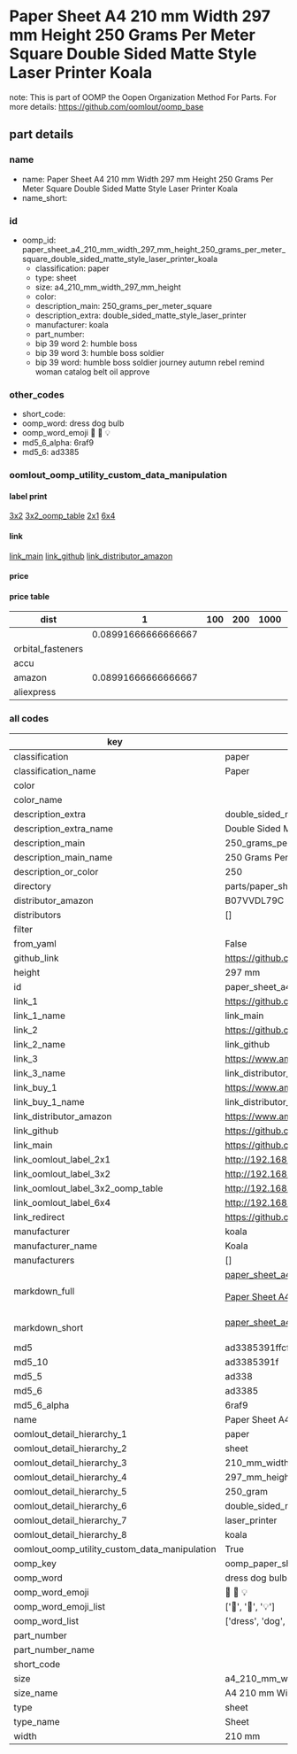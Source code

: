 # Paper Sheet A4 210 mm Width 297 mm Height 250 Grams Per Meter Square Double Sided Matte Style Laser Printer Koala  

note: This is part of OOMP the Oopen Organization Method For Parts. For more details: https://github.com/oomlout/oomp_base

##  part details
  







### name
* name: Paper Sheet A4 210 mm Width 297 mm Height 250 Grams Per Meter Square Double Sided Matte Style Laser Printer Koala
* name_short: 
### id
* oomp_id: paper_sheet_a4_210_mm_width_297_mm_height_250_grams_per_meter_square_double_sided_matte_style_laser_printer_koala
  * classification: paper
  * type: sheet
  * size: a4_210_mm_width_297_mm_height
  * color: 
  * description_main: 250_grams_per_meter_square
  * description_extra: double_sided_matte_style_laser_printer
  * manufacturer: koala
  * part_number: 
  * bip 39 word 2: humble boss
  * bip 39 word 3: humble boss soldier
  * bip 39 word: humble boss soldier journey autumn rebel remind woman catalog belt oil approve

### other_codes
* short_code: 
* oomp_word: dress dog bulb
* oomp_word_emoji :dress: :dog: :bulb:
* md5_6_alpha: 6raf9
* md5_6: ad3385






### oomlout_oomp_utility_custom_data_manipulation
#### label print
[3x2](http://192.168.1.245:1112/?label=oomp%206raf9)
[3x2_oomp_table](http://192.168.1.108:1112/?label=oomp%206raf9)
[2x1](http://192.168.1.242:1112/?label=oomp%206raf9)
[6x4](http://192.168.1.55:1112/?label=oomp%206raf9)    

#### link

[link_main](https://github.com/oomlout/oomlout_oomp_version_1_messy/tree/main/parts/paper_sheet_a4_210_mm_width_297_mm_height_250_grams_per_meter_square_double_sided_matte_style_laser_printer_koala) [link_github](https://github.com/oomlout/oomlout_oomp_version_1_messy/tree/main/parts/paper_sheet_a4_210_mm_width_297_mm_height_250_grams_per_meter_square_double_sided_matte_style_laser_printer_koala) [link_distributor_amazon](https://www.amazon.co.uk/dp/B07VVDL79C)                            

#### price

#### price table
| dist | 1 | 100 | 200 | 1000 | 10000 |
|------|---|-----|-----|------|-------|
|  | 0.08991666666666667 |  |  |  |  |
| orbital_fasteners |  |  |  |  |  | 
| accu |  |  |  |  |  | 
| amazon | 0.08991666666666667 |  |  |  |  | 
| aliexpress |  |  |  |  |  | 














### all codes 
| key | value |  
| --- | --- |  
| classification | paper |  
| classification_name | Paper |  
| color |  |  
| color_name |  |  
| description_extra | double_sided_matte_style_laser_printer |  
| description_extra_name | Double Sided Matte Style Laser Printer |  
| description_main | 250_grams_per_meter_square |  
| description_main_name | 250 Grams Per Meter Square |  
| description_or_color | 250 |  
| directory | parts/paper_sheet_a4_210_mm_width_297_mm_height_250_grams_per_meter_square_double_sided_matte_style_laser_printer_koala |  
| distributor_amazon | B07VVDL79C |  
| distributors | [] |  
| filter |  |  
| from_yaml | False |  
| github_link | https://github.com/oomlout/oomlout_oomp_part_src/tree/main/parts/paper_sheet_a4_210_mm_width_297_mm_height_250_grams_per_meter_square_double_sided_matte_style_laser_printer_koala |  
| height | 297 mm |  
| id | paper_sheet_a4_210_mm_width_297_mm_height_250_grams_per_meter_square_double_sided_matte_style_laser_printer_koala |  
| link_1 | https://github.com/oomlout/oomlout_oomp_version_1_messy/tree/main/parts/paper_sheet_a4_210_mm_width_297_mm_height_250_grams_per_meter_square_double_sided_matte_style_laser_printer_koala |  
| link_1_name | link_main |  
| link_2 | https://github.com/oomlout/oomlout_oomp_version_1_messy/tree/main/parts/paper_sheet_a4_210_mm_width_297_mm_height_250_grams_per_meter_square_double_sided_matte_style_laser_printer_koala |  
| link_2_name | link_github |  
| link_3 | https://www.amazon.co.uk/dp/B07VVDL79C |  
| link_3_name | link_distributor_amazon |  
| link_buy_1 | https://www.amazon.co.uk/dp/B07VVDL79C |  
| link_buy_1_name | link_distributor_amazon |  
| link_distributor_amazon | https://www.amazon.co.uk/dp/B07VVDL79C |  
| link_github | https://github.com/oomlout/oomlout_oomp_version_1_messy/tree/main/parts/paper_sheet_a4_210_mm_width_297_mm_height_250_grams_per_meter_square_double_sided_matte_style_laser_printer_koala |  
| link_main | https://github.com/oomlout/oomlout_oomp_version_1_messy/tree/main/parts/paper_sheet_a4_210_mm_width_297_mm_height_250_grams_per_meter_square_double_sided_matte_style_laser_printer_koala |  
| link_oomlout_label_2x1 | http://192.168.1.242:1112/?label=oomp%206raf9 |  
| link_oomlout_label_3x2 | http://192.168.1.245:1112/?label=oomp%206raf9 |  
| link_oomlout_label_3x2_oomp_table | http://192.168.1.108:1112/?label=oomp%206raf9 |  
| link_oomlout_label_6x4 | http://192.168.1.55:1112/?label=oomp%206raf9 |  
| link_redirect | https://github.com/oomlout/oomlout_oomp_version_1_messy/tree/main/parts/paper_sheet_a4_210_mm_width_297_mm_height_250_grams_per_meter_square_double_sided_matte_style_laser_printer_koala |  
| manufacturer | koala |  
| manufacturer_name | Koala |  
| manufacturers | [] |  
| markdown_full | [paper_sheet_a4_210_mm_width_297_mm_height_250_grams_per_meter_square_double_sided_matte_style_laser_printer_koala](none)<br>[](none)<br>[Paper Sheet A4 210 Mm Width 297 Mm Height 250 Grams Per Meter Square Double Sided Matte Style Laser Printer Koala](none)<br><br> |  
| markdown_short | [paper_sheet_a4_210_mm_width_297_mm_height_250_grams_per_meter_square_double_sided_matte_style_laser_printer_koala](none)<br><br> |  
| md5 | ad3385391ffcf6bacc87d7879d068b77 |  
| md5_10 | ad3385391f |  
| md5_5 | ad338 |  
| md5_6 | ad3385 |  
| md5_6_alpha | 6raf9 |  
| name | Paper Sheet A4 210 mm Width 297 mm Height 250 Grams Per Meter Square Double Sided Matte Style Laser Printer Koala |  
| oomlout_detail_hierarchy_1 | paper |  
| oomlout_detail_hierarchy_2 | sheet |  
| oomlout_detail_hierarchy_3 | 210_mm_width |  
| oomlout_detail_hierarchy_4 | 297_mm_height |  
| oomlout_detail_hierarchy_5 | 250_gram |  
| oomlout_detail_hierarchy_6 | double_sided_matte_style |  
| oomlout_detail_hierarchy_7 | laser_printer |  
| oomlout_detail_hierarchy_8 | koala |  
| oomlout_oomp_utility_custom_data_manipulation | True |  
| oomp_key | oomp_paper_sheet_a4_210_mm_width_297_mm_height_250_grams_per_meter_square_double_sided_matte_style_laser_printer_koala |  
| oomp_word | dress dog bulb |  
| oomp_word_emoji | :dress: :dog: :bulb: |  
| oomp_word_emoji_list | [':dress:', ':dog:', ':bulb:'] |  
| oomp_word_list | ['dress', 'dog', 'bulb'] |  
| part_number |  |  
| part_number_name |  |  
| short_code |  |  
| size | a4_210_mm_width_297_mm_height |  
| size_name | A4 210 mm Width 297 mm Height |  
| type | sheet |  
| type_name | Sheet |  
| width | 210 mm |  
